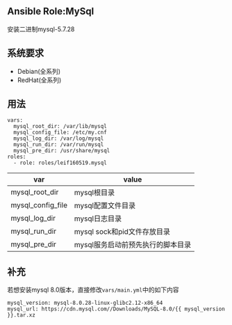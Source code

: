 ## Ansible Role:MySql
安装二进制mysql-5.7.28

## 系统要求
- Debian(全系列)
- RedHat(全系列)

## 用法
```
vars:
  mysql_root_dir: /var/lib/mysql
  mysql_config_file: /etc/my.cnf
  mysql_log_dir: /var/log/mysql
  mysql_run_dir: /var/run/mysql
  mysql_pre_dir: /usr/share/mysql
roles:
  - role: roles/leif160519.mysql
```

| var | value                                             |
|-----|---------------------------------------------------|
| mysql_root_dir    | mysql根目录                         |
| mysql_config_file | mysql配置文件目录                   |
| mysql_log_dir     | mysql日志目录                       |
| mysql_run_dir     | mysql sock和pid文件存放目录         |
| mysql_pre_dir     | mysql服务启动前预先执行的脚本目录   |

## 补充
若想安装mysql 8.0版本，直接修改`vars/main.yml`中的如下内容
```
mysql_version: mysql-8.0.28-linux-glibc2.12-x86_64
mysql_url: https://cdn.mysql.com//Downloads/MySQL-8.0/{{ mysql_version }}.tar.xz
```
